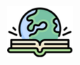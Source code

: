 <p align="center">
  <a href="" rel="noopener">
 <img src="/.github/logo.svg" alt="Project logo" width="150px" heigth="150px"></a>
</p>
